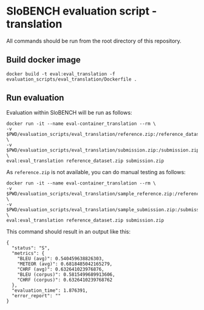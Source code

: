 # SloBENCH evaluation script - translation

All commands should be run from the root directory of this repository.

## Build docker image 
```
docker build -t eval:eval_translation -f evaluation_scripts/eval_translation/Dockerfile .
```

## Run evaluation 

Evaluation within SloBENCH will be run as follows:

```
docker run -it --name eval-container_translation --rm \
-v $PWD/evaluation_scripts/eval_translation/reference.zip:/reference_dataset.zip \
-v $PWD/evaluation_scripts/eval_translation/submission.zip:/submission.zip \
eval:eval_translation reference_dataset.zip submission.zip
```

As `reference.zip` is not available, you can do manual testing as follows:


```
docker run -it --name eval-container_translation --rm \
-v $PWD/evaluation_scripts/eval_translation/sample_reference.zip:/reference_dataset.zip \
-v $PWD/evaluation_scripts/eval_translation/sample_submission.zip:/submission.zip \
eval:eval_translation reference_dataset.zip submission.zip
```

This command should result in an output like this:


```
{
  "status": "S",
  "metrics": {
    "BLEU (avg)": 0.540459638826303,
    "METEOR (avg)": 0.6818485042165279,
    "CHRF (avg)": 0.632641023976876,
    "BLEU (corpus)": 0.5815499689913606,
    "CHRF (corpus)": 0.6326410239768762
  },
  "evaluation_time": 1.876391,
  "error_report": ""
}
```